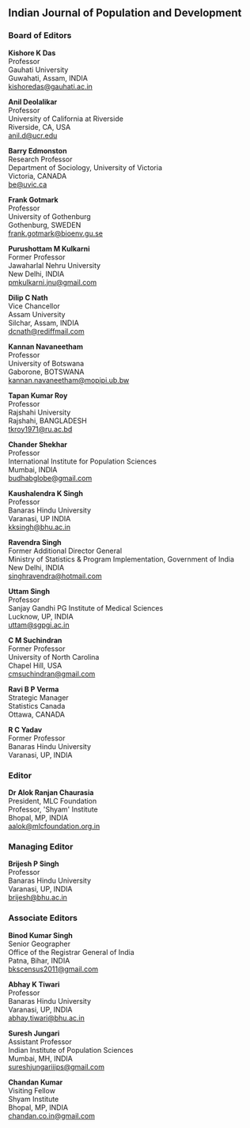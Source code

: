 ## Indian Journal of Population and Development ##
### Board of Editors ###

**Kishore K Das** <br>
Professor <br>
Gauhati University <br>
Guwahati, Assam, INDIA <br>
kishoredas@gauhati.ac.in

**Anil Deolalikar** <br>
Professor <br> 
University of California at Riverside <br>
Riverside, CA, USA <br>
anil.d@ucr.edu

**Barry Edmonston** <br>
Research Professor <br>
Department of Sociology, University of Victoria <br>
Victoria, CANADA <br>
be@uvic.ca

**Frank Gotmark** <br>
Professor <br>
University of Gothenburg <br>
Gothenburg, SWEDEN <br>
frank.gotmark@bioenv.gu.se

**Purushottam M Kulkarni** <br>
Former Professor <br>
Jawaharlal Nehru University <br>
New Delhi, INDIA<br>
pmkulkarni.jnu@gmail.com

**Dilip C Nath** <br>
Vice Chancellor <br>
Assam University <br>
Silchar, Assam, INDIA<br>
dcnath@rediffmail.com

**Kannan Navaneetham** <br>
Professor <br>
University of Botswana <br>
Gaborone, BOTSWANA <br>
kannan.navaneetham@mopipi.ub.bw

**Tapan Kumar Roy** <br>
Professor <br>
Rajshahi University <br>
Rajshahi, BANGLADESH <br>
tkroy1971@ru.ac.bd

**Chander Shekhar** <br>
Professor <br>
International Institute for Population Sciences <br>
Mumbai, INDIA<br>
budhabglobe@gmail.com

**Kaushalendra K Singh** <br>
Professor <br>
Banaras Hindu University <br>
Varanasi, UP INDIA <br>
kksingh@bhu.ac.in 

**Ravendra Singh** <br>
Former Additional Director General <br> 
Ministry of Statistics & Program Implementation, Government of India <br>
New Delhi, INDIA<br>
singhravendra@hotmail.com

**Uttam Singh** <br>
Professor <br>
Sanjay Gandhi PG Institute of Medical Sciences <br>
Lucknow, UP, INDIA <br> 
uttam@sgpgi.ac.in
 
**C M Suchindran** <br>
Former Professor <br>
University of North Carolina <br>
Chapel Hill, USA<br>
cmsuchindran@gmail.com

**Ravi B P Verma** <br>
Strategic Manager <br>
Statistics Canada <br>
Ottawa, CANADA 

**R C Yadav** <br>
Former Professor <br>
Banaras Hindu University <br>
Varanasi, UP, INDIA


### Editor ###
**Dr Alok Ranjan Chaurasia** <br>
President, MLC Foundation <br>
Professor, 'Shyam' Institute <br>
Bhopal, MP, INDIA <br>
aalok@mlcfoundation.org.in



### Managing Editor ###
**Brijesh P Singh** <br>
Professor <br>
Banaras Hindu University <br>
Varanasi, UP, INDIA <br>
brijesh@bhu.ac.in

 
 
### Associate Editors ###
**Binod Kumar Singh** <br>
Senior Geographer <br>
Office of the Registrar General of India <br>
Patna, Bihar, INDIA<br>
bkscensus2011@gmail.com

**Abhay K Tiwari** <br>
Professor <br>
Banaras Hindu University <br>
Varanasi, UP, INDIA<br>
abhay.tiwari@bhu.ac.in

**Suresh Jungari** <br>
Assistant Professor <br>
Indian Institute of Population Sciences <br>
Mumbai, MH, INDIA<br>
sureshjungariiips@gmail.com

**Chandan Kumar** <br>
Visiting Fellow <br>
Shyam Institute <br>
Bhopal, MP, INDIA<br>
chandan.co.in@gmail.com
